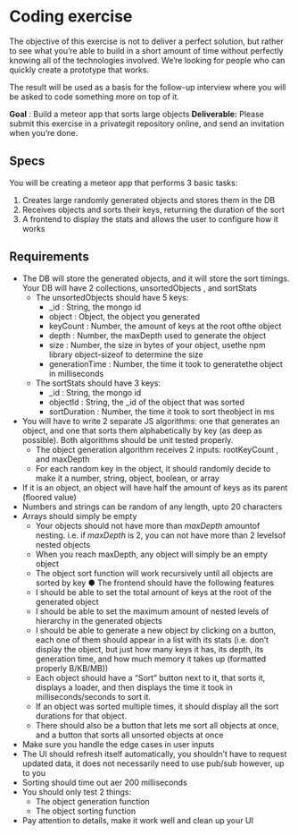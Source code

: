 # Coding exercise

The objective of this exercise is not to deliver a perfect solution, but rather to see what you’re
able to build in a short amount of time without perfectly knowing all of the technologies
involved. We’re looking for people who can quickly create a prototype that works.

The result will be used as a basis for the follow-up interview where you will be asked to code
something more on top of it.

**Goal** : Build a meteor app that sorts large objects
**Deliverable:** Please submit this exercise in a privategit repository online, and send an invitation
when youʼre done.

## Specs

You will be creating a meteor app that performs 3 basic tasks:

1. Creates large randomly generated objects and stores them in the DB
2. Receives objects and sorts their keys, returning the duration of the sort
3. A frontend to display the stats and allows the user to configure how it works

## Requirements


- The DB will store the generated objects, and it will store the sort timings. Your DB will have 2 collections, unsortedObjects , and sortStats
  - The unsortedObjects should have 5 keys:
    - _id : String, the mongo id
    - object : Object, the object you generated
    - keyCount : Number, the amount of keys at the root ofthe object
    -  depth : Number, the maxDepth used to generate the object
    -  size : Number, the size in bytes of your object, usethe npm library object-sizeof to determine the size
    -  generationTime : Number, the time it took to generatethe object in milliseconds
  - The sortStats should have 3 keys:
    - _id : String, the mongo id
    - objectId : String, the _id of the object that was sorted
    - sortDuration : Number, the time it took to sort theobject in ms
- You will have to write 2 separate JS algorithms: one that generates an object, and one that sorts them alphabetically by key (as deep as possible). Both algorithms should be unit tested properly.
  -  The object generation algorithm receives 2 inputs: rootKeyCount , and maxDepth
  - For each random key in the object, it should randomly decide to make it a number, string, object, boolean, or array
- If it is an object, an object will have half the amount of keys as its parent (floored value)
- Numbers and strings can be random of any length, upto 20 characters
- Arrays should simply be empty
  -  Your objects should not have more than _maxDepth_ amountof nesting. i.e. if _maxDepth_ is 2, you can not have more than 2 levelsof nested objects
  -  When you reach maxDepth, any object will simply be an empty object
  -  The object sort function will work recursively until all objects are sorted by key
● The frontend should have the following features
  -  I should be able to set the total amount of keys at the root of the generated object
  -  I should be able to set the maximum amount of nested levels of hierarchy in the generated objects
  -  I should be able to generate a new object by clicking on a button, each one of them should appear in a list with its stats (i.e. donʼt display the object, but just how many keys it has, its depth, its generation time, and how much memory it takes up (formatted properly B/KB/MB))
  -  Each object should have a “Sort” button next to it, that sorts it, displays a loader, and then displays the time it took in milliseconds/seconds to sort it.
  - If an object was sorted multiple times, it should display all the sort
durations for that object.
  - There should also be a button that lets me sort all objects at once, and a button that sorts all unsorted objects at once
- Make sure you handle the edge cases in user inputs
- The UI should refresh itself automatically, you shouldnʼt have to request updated data, it does not necessarily need to use pub/sub however, up to you
- Sorting should time out aer 200 milliseconds
- You should only test 2 things:
  - The object generation function
  - The object sorting function
- Pay attention to details, make it work well and clean up your UI

